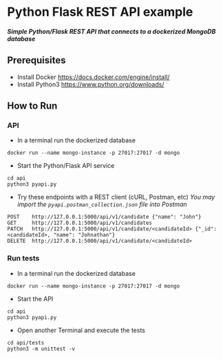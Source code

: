 # Python Flask REST API example
#### _Simple Python/Flask REST API that connects to a dockerized MongoDB database_

## Prerequisites
- Install Docker
https://docs.docker.com/engine/install/
- Install Python3
https://www.python.org/downloads/

## How to Run
### API
- In a terminal run the dockerized database
```
docker run --name mongo-instance -p 27017:27017 -d mongo
```
- Start the Python/Flask API service
```
cd api
python3 pyapi.py
```

- Try these endpoints with a REST client (cURL, Postman, etc)
_You may import the `pyapi.postman_collection.json` file into Postman_
```
POST    http://127.0.0.1:5000/api/v1/candidate {"name": "John"}
GET     http://127.0.0.1:5000/api/v1/candidates
PATCH   http://127.0.0.1:5000/api/v1/candidate/<candidateId> {"_id": <candidateId>, "name": "Johnathan"}
DELETE  http://127.0.0.1:5000/api/v1/candidate/<candidateId>
```

### Run tests
- In a terminal run the dockerized database
```
docker run --name mongo-instance -p 27017:27017 -d mongo
```
- Start the API
```
cd api
python3 pyapi.py
```
- Open another Terminal and execute the tests
```
cd api/tests
python3 -m unittest -v
```